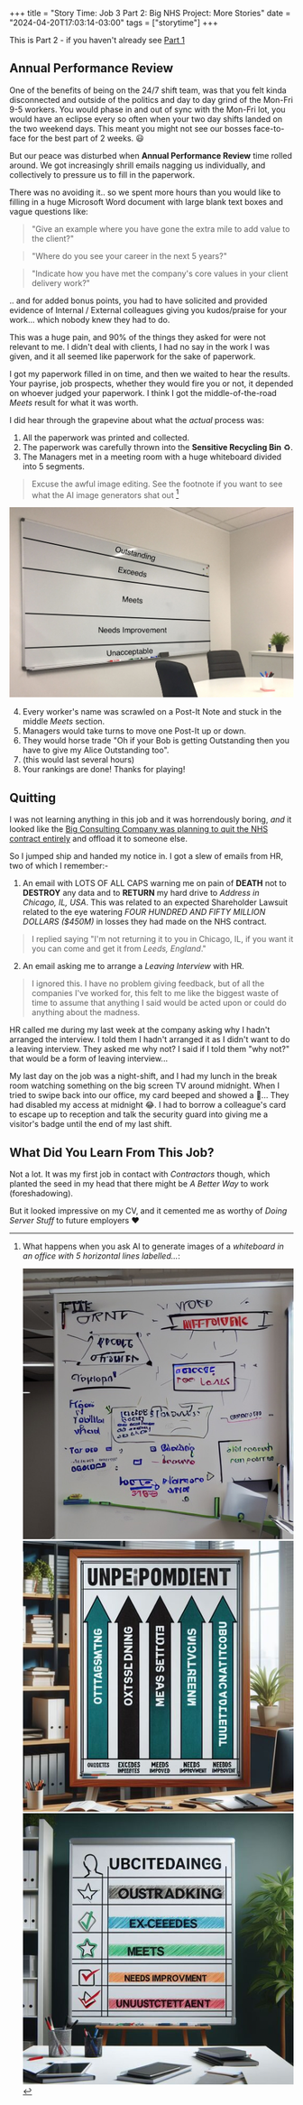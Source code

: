 +++
title = "Story Time: Job 3 Part 2: Big NHS Project: More Stories"
date = "2024-04-20T17:03:14-03:00"
tags = ["storytime"]
+++

This is Part 2 - if you haven't already see [Part 1](/blog/2024/04/story-time-job-03-p1-big-nhs-project/)

## Annual Performance Review

One of the benefits of being on the 24/7 shift team, was that you felt kinda disconnected and outside of the politics and day to day grind of the Mon-Fri 9-5 workers. You would phase in and out of sync with the Mon-Fri lot, you would have an eclipse every so often when your two day shifts landed on the two weekend days. This meant you might not see our bosses face-to-face for the best part of 2 weeks. :smiley:

But our peace was disturbed when **Annual Performance Review** time rolled around. We got increasingly shrill emails nagging us individually, and collectively to pressure us to fill in the paperwork.

There was no avoiding it.. so we spent more hours than you would like to filling in a huge Microsoft Word document with large blank text boxes and vague questions like:

> "Give an example where you have gone the extra mile to add value to the client?"

> "Where do you see your career in the next 5 years?"

> "Indicate how you have met the company's core values in your client delivery work?"

.. and for added bonus points, you had to have solicited and provided evidence of Internal / External colleagues giving you kudos/praise for your work... which nobody knew they had to do.

This was a huge pain, and 90% of the things they asked for were not relevant to me. I didn't deal with clients, I had no say in the work I was given, and it all seemed like paperwork for the sake of paperwork.

I got my paperwork filled in on time, and then we waited to hear the results. Your payrise, job prospects, whether they would fire you or not, it depended on whoever judged your paperwork. I think I got the middle-of-the-road *Meets* result for what it was worth.

I did hear through the grapevine about what the *actual* process was:

1. All the paperwork was printed and collected.
2. The paperwork was carefully thrown into the **Sensitive Recycling Bin** :recycle:.
3. The Managers met in a meeting room with a huge whiteboard divided into 5 segments.

> Excuse the awful image editing. See the footnote if you want to see what the AI image generators shat out [^bignote] 


![Excuse the terrible image editing](whiteboard-great-photoshop.jpg)

4. Every worker's name was scrawled on a Post-It Note and stuck in the middle *Meets* section.
5. Managers would take turns to move one Post-It up or down.
6. They would horse trade "Oh if your Bob is getting Outstanding then you have to give my Alice Outstanding too".
7. (this would last several hours)
8. Your rankings are done! Thanks for playing!

## Quitting

I was not learning anything in this job and it was horrendously boring, *and* it looked like the [Big Consulting Company was planning to quit the NHS contract entirely](https://www.theregister.com/2006/09/28/accenture_failure_success/) and offload it to someone else.

So I jumped ship and handed my notice in. I got a slew of emails from HR, two of which I remember:-
1. An email with LOTS OF ALL CAPS warning me on pain of **DEATH** not to **DESTROY** any data and to **RETURN** my hard drive to *Address in Chicago, IL, USA*. This was related to an expected Shareholder Lawsuit related to the eye watering *FOUR HUNDRED AND FIFTY MILLION DOLLARS ($450M)* in losses they had made on the NHS contract.

> I replied saying "I'm not returning it to you in Chicago, IL, if you want it you can come and get it from *Leeds, England*."

2. An email asking me to arrange a *Leaving Interview* with HR.

> I ignored this. I have no problem giving feedback, but of all the companies I've worked for, this felt to me like the biggest waste of time to assume that anything I said would be acted upon or could do anything about the madness. 

HR called me during my last week at the company asking why I hadn't arranged the interview. I told them I hadn't arranged it as I didn't want to do a leaving interview. They asked me why not? I said if I told them "why not?" that would be a form of leaving interview...

My last day on the job was a night-shift, and I had my lunch in the break room watching something on the big screen TV around midnight. When I tried to swipe back into our office, my card beeped and showed a :red_circle:... They had disabled my access at midnight :joy:. I had to borrow a colleague's card to escape up to reception and talk the security guard into giving me a visitor's badge until the end of my last shift.

## What Did You Learn From This Job?

Not a lot. It was my first job in contact with *Contractors* though, which planted the seed in my head that there might be *A Better Way* to work (foreshadowing).

But it looked impressive on my CV, and it cemented me as worthy of *Doing Server Stuff* to future employers :heart:

[^bignote]: What happens when you ask AI to generate images of a *whiteboard in an office with 5 horizontal lines labelled...*:

    ![ai.deepai.org](whiteboard-ai-deepai.org.jpg)
    ![designer.microsoft.com #1](whiteboard-ai-designer-microsoft1.jpg)
    ![designer.microsoft.com #2](whiteboard-ai-designer-microsoft2.jpg)
